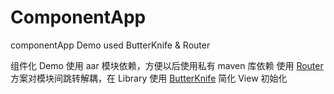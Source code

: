 # ComponentApp

componentApp Demo used ButterKnife & Router

组件化 Demo 使用 aar 模块依赖，方便以后使用私有 maven 库依赖
使用 [Router](https://github.com/yjifdseu/Router) 方案对模块间跳转解耦，在 Library 使用 [ButterKnife](https://github.com/JakeWharton/butterknife) 简化 View 初始化